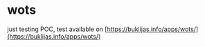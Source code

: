 # wots
 
just testing POC, test available on [https://buklijas.info/apps/wots/](https://buklijas.info/apps/wots/)